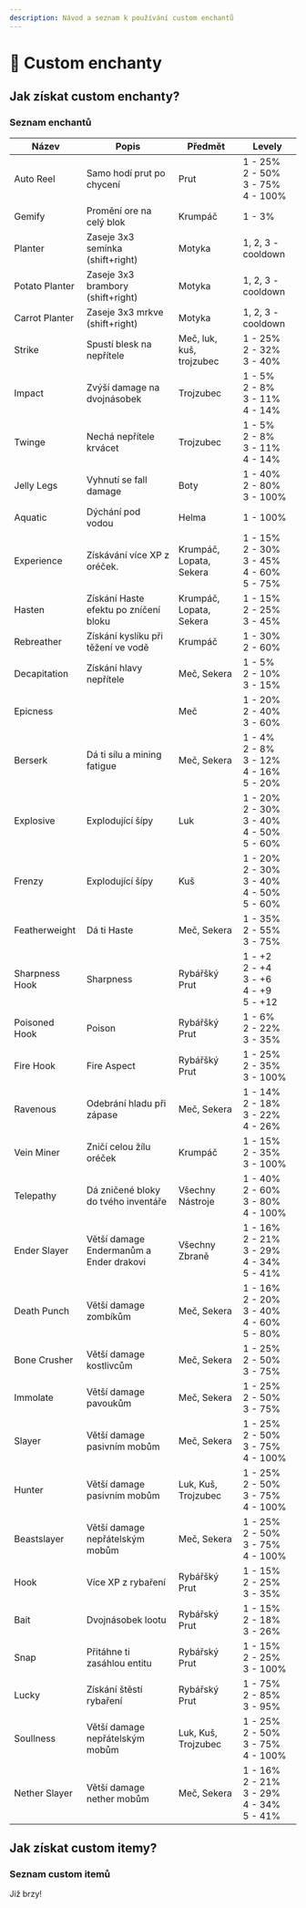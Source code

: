 ```yaml
---
description: Návod a seznam k používání custom enchantů
---
```


# 🌟 Custom enchanty

## Jak získat custom enchanty?

### Seznam enchantů



<table data-full-width="false"><thead><tr><th>Název</th><th>Popis</th><th>Předmět</th><th>Levely</th></tr></thead><tbody><tr><td>Auto Reel</td><td>Samo hodí prut po chycení</td><td>Prut</td><td>1 - 25%<br>2 - 50%<br>3 - 75%<br>4 - 100%</td></tr><tr><td>Gemify</td><td>Promění ore na celý blok</td><td>Krumpáč</td><td>1 - 3%</td></tr><tr><td>Planter</td><td>Zaseje 3x3 semínka (shift+right)</td><td>Motyka</td><td>1, 2, 3 -cooldown</td></tr><tr><td>Potato Planter</td><td>Zaseje 3x3 brambory (shift+right)</td><td>Motyka</td><td>1, 2, 3 -cooldown</td></tr><tr><td>Carrot Planter</td><td>Zaseje 3x3 mrkve (shift+right)</td><td>Motyka</td><td>1, 2, 3 -cooldown</td></tr><tr><td>Strike</td><td>Spustí blesk na nepřítele</td><td>Meč, luk, kuš, trojzubec</td><td>1 - 25%<br>2 - 32%<br>3 - 40%</td></tr><tr><td>Impact</td><td>Zvýší damage na dvojnásobek</td><td>Trojzubec</td><td>1 - 5%<br>2 - 8%<br>3 - 11%<br>4 - 14%</td></tr><tr><td>Twinge</td><td>Nechá nepřítele krvácet</td><td>Trojzubec</td><td>1 - 5%<br>2 - 8%<br>3 - 11%<br>4 - 14%</td></tr><tr><td>Jelly Legs</td><td>Vyhnutí se fall damage</td><td>Boty</td><td>1 - 40%<br>2 - 80%<br>3 - 100%</td></tr><tr><td>Aquatic</td><td>Dýchání pod vodou</td><td>Helma</td><td>1 - 100%</td></tr><tr><td>Experience</td><td>Získávání více XP z oréček.</td><td>Krumpáč, Lopata, Sekera</td><td>1 - 15%<br>2 - 30%<br>3 - 45%<br>4 - 60%<br>5 - 75%</td></tr><tr><td>Hasten</td><td>Získání Haste efektu po zníčení bloku</td><td>Krumpáč, Lopata, Sekera</td><td>1 - 15%<br>2 - 25%<br>3 - 45%</td></tr><tr><td>Rebreather</td><td>Získání kyslíku při těžení ve vodě</td><td>Krumpáč</td><td>1 - 30%<br>2 - 60%</td></tr><tr><td>Decapitation</td><td>Získání hlavy nepřítele</td><td>Meč, Sekera</td><td>1 - 5%<br>2 - 10%<br>3 - 15%</td></tr><tr><td>Epicness</td><td></td><td>Meč</td><td>1  - 20%<br>2 - 40%<br>3 - 60%</td></tr><tr><td>Berserk</td><td>Dá ti sílu a mining fatigue</td><td>Meč, Sekera</td><td>1 - 4%<br>2 - 8%<br>3 - 12%<br>4 - 16%<br>5 - 20%</td></tr><tr><td>Explosive</td><td>Explodující šípy</td><td>Luk</td><td>1 - 20%<br>2 - 30%<br>3 - 40%<br>4 - 50%<br>5 - 60%</td></tr><tr><td>Frenzy</td><td>Explodující šípy</td><td>Kuš</td><td>1 - 20%<br>2 - 30%<br>3 - 40%<br>4 - 50%<br>5 - 60%</td></tr><tr><td>Featherweight</td><td>Dá ti Haste</td><td>Meč, Sekera</td><td>1 - 35%<br>2 - 55%<br>3 - 75%</td></tr><tr><td>Sharpness Hook</td><td>Sharpness</td><td>Rybářšký Prut</td><td>1 - +2<br>2 - +4<br>3 - +6<br>4 - +9<br>5 - +12</td></tr><tr><td>Poisoned Hook</td><td>Poison</td><td>Rybářšký Prut</td><td>1 - 6%<br>2 - 22%<br>3 - 35%</td></tr><tr><td>Fire Hook</td><td>Fire Aspect</td><td>Rybářšký Prut</td><td>1 - 25%<br>2 - 35%<br>3 - 100%</td></tr><tr><td>Ravenous</td><td>Odebrání hladu při zápase</td><td>Meč, Sekera</td><td>1 - 14%<br>2 - 18%<br>3 - 22%<br>4 - 26%</td></tr><tr><td>Vein Miner</td><td>Zničí celou žílu oréček</td><td>Krumpáč</td><td>1 - 15%<br>2 - 35%<br>3 - 100%</td></tr><tr><td>Telepathy</td><td>Dá zničené bloky do tvého inventáře</td><td>Všechny Nástroje</td><td>1 - 40%<br>2 - 60%<br>3 - 80%<br>4 - 100%</td></tr><tr><td>Ender Slayer</td><td>Větší damage Endermanům a Ender drakovi</td><td>Všechny Zbraně</td><td>1 - 16%<br>2 - 21%<br>3 - 29%<br>4 - 34%<br>5 - 41%</td></tr><tr><td>Death Punch</td><td>Větší damage zombíkům</td><td>Meč, Sekera</td><td>1 - 16%<br>2 - 20%<br>3 - 40%<br>4 - 60%<br>5 - 80%</td></tr><tr><td>Bone Crusher</td><td>Větší damage kostlivcům</td><td>Meč, Sekera</td><td>1 - 25%<br>2 - 50%<br>3 - 75%</td></tr><tr><td>Immolate</td><td>Větší damage pavoukům</td><td>Meč, Sekera</td><td>1 - 25%<br>2 - 50%<br>3 - 75%</td></tr><tr><td>Slayer</td><td>Větší damage pasivním mobům</td><td>Meč, Sekera</td><td>1 - 25%<br>2 - 50%<br>3 - 75%<br>4 - 100%</td></tr><tr><td>Hunter</td><td>Větší damage pasivním mobům</td><td>Luk, Kuš, Trojzubec</td><td>1 - 25%<br>2 - 50%<br>3 - 75%<br>4 - 100%</td></tr><tr><td>Beastslayer</td><td>Větší damage nepřátelským mobům</td><td>Meč, Sekera</td><td>1 - 25%<br>2 - 50%<br>3 - 75%<br>4 - 100%</td></tr><tr><td>Hook</td><td>Více XP z rybaření</td><td>Rybářšký Prut</td><td>1 - 15%<br>2 - 25%<br>3 - 35%</td></tr><tr><td>Bait</td><td>Dvojnásobek lootu</td><td>Rybářský Prut</td><td>1 - 15%<br>2 - 18%<br>3 - 26%</td></tr><tr><td>Snap</td><td>Přitáhne ti zasáhlou entitu</td><td>Rybářský Prut</td><td>1 - 15%<br>2 - 25%<br>3 - 100%</td></tr><tr><td>Lucky</td><td>Získání štěstí rybaření</td><td>Rybářský Prut</td><td>1 - 75%<br>2 - 85%<br>3 - 95%</td></tr><tr><td>Soullness</td><td>Větší damage nepřátelským mobům</td><td>Luk, Kuš, Trojzubec</td><td>1 - 25%<br>2 - 50%<br>3 - 75%<br>4 - 100%</td></tr><tr><td>Nether Slayer</td><td>Větší damage nether mobům</td><td>Meč, Sekera</td><td>1 - 16%<br>2 - 21%<br>3 - 29%<br>4 - 34%<br>5 - 41%</td></tr></tbody></table>

## Jak získat custom itemy?

### Seznam custom itemů

Již brzy!

